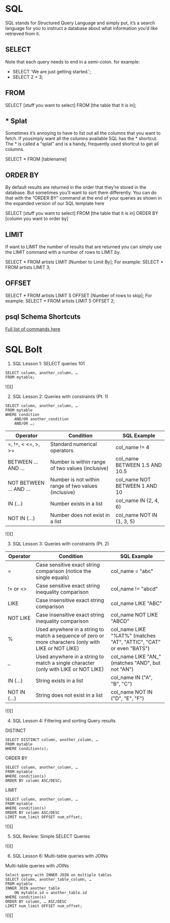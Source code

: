 # SQL #

SQL stands for Structured Query Language and simply put, it’s a search language for you to instruct a
database about what information you’d like retrieved from it.

## SELECT ##

Note that each query needs to end in a semi-colon. for example: 
- SELECT 'We are just getting started.';
- SELECT 2 + 3;

## FROM ##

SELECT [stuff you want to select] FROM [the table that it is in];

## * Splat ##

Sometimes it’s annoying to have to list out all the columns that you want to fetch. If yousimply want all the columns available SQL has the * shortcut. The * is called a “splat” and is a handy, frequently used shortcut to get all columns.

SELECT * FROM [tablename]

## ORDER BY ##

By default results are returned in the order that they’re stored in the database. But sometimes you’ll want to sort them differently. You can do that with the “ORDER BY” command at the end of your queries as shown in the expanded version of our SQL template here

SELECT [stuff you want to select] FROM [the table that it is in] ORDER BY [column you want to order by]

## LIMIT ##

If want to LIMIT the number of results that are returned you can simply use the LIMIT command with a number of rows to LIMIT by.

SELECT * FROM artists LIMIT [Number to Limit By]; For example: SELECT * FROM artists LIMIT 3;

## OFFSET ##

SELECT * FROM artists LIMIT 5 OFFSET [Number of rows to skip]; For example: SELECT * FROM artists LIMIT 5 OFFSET 2;

## psql Schema Shortcuts ##

[Full list of commands here](https://www.postgresql.org/docs/9.3/app-psql.html)

# SQL Bolt #

1. SQL Lesson 1: SELECT queries 101
```
SELECT column, another_column, …
FROM mytable;
```
!()[]

2. SQL Lesson 2: Queries with constraints (Pt. 1)
```
SELECT column, another_column, …
FROM mytable
WHERE condition
    AND/OR another_condition
    AND/OR …;
 ```
    
| Operator | Condition | SQL Example |
| ----------- | ----------- | ----------- |
| =, !=, < <=, >, >= | Standard numerical operators | col_name != 4 |
| BETWEEN … AND … | Number is within range of two values (inclusive) | col_name BETWEEN 1.5 AND 10.5 |
| NOT BETWEEN … AND … | Number is not within range of two values (inclusive) | col_name NOT BETWEEN 1 AND 10 |
| IN (…) | Number exists in a list | col_name IN (2, 4, 6) |
| NOT IN (…) | Number does not exist in a list | col_name NOT IN (1, 3, 5) |

!()[]

3. SQL Lesson 3: Queries with constraints (Pt. 2)

| Operator | Condition | SQL Example |
| ----------- | ----------- | ----------- |
| = | Case sensitive exact string comparison (notice the single equals)	| col_name = "abc" | 
| != or <>	| Case sensitive exact string inequality comparison	| col_name != "abcd" | 
| LIKE	| Case insensitive exact string comparison	| col_name LIKE "ABC" | 
| NOT LIKE	| Case insensitive exact string inequality comparison	| col_name NOT LIKE "ABCD" | 
| %	| Used anywhere in a string to match a sequence of zero or more characters (only with LIKE or NOT LIKE)	| col_name LIKE "%AT%" (matches "AT", "ATTIC", "CAT" or even "BATS") | 
| _	| Used anywhere in a string to match a single character (only with LIKE or NOT LIKE) | col_name LIKE "AN_" (matches "AND", but not "AN") | 
| IN (…) | String exists in a list	| col_name IN ("A", "B", "C") | 
| NOT IN (…) | String does not exist in a list	| col_name NOT IN ("D", "E", "F") | 

!()[]

4. SQL Lesson 4: Filtering and sorting Query results

DISTINCT
```
SELECT DISTINCT column, another_column, …
FROM mytable
WHERE condition(s);
```

ORDER BY
```
SELECT column, another_column, …
FROM mytable
WHERE condition(s)
ORDER BY column ASC/DESC;
```

LIMIT
```
SELECT column, another_column, …
FROM mytable
WHERE condition(s)
ORDER BY column ASC/DESC
LIMIT num_limit OFFSET num_offset;
```

!()[]

5. SQL Review: Simple SELECT Queries

!()[]

6. SQL Lesson 6: Multi-table queries with JOINs

Multi-table queries with JOINs
```
Select query with INNER JOIN on multiple tables
SELECT column, another_table_column, …
FROM mytable
INNER JOIN another_table 
    ON mytable.id = another_table.id
WHERE condition(s)
ORDER BY column, … ASC/DESC
LIMIT num_limit OFFSET num_offset;
```

!()[]
